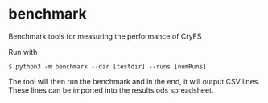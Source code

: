 # benchmark
Benchmark tools for measuring the performance of CryFS

Run with

    $ python3 -m benchmark --dir [testdir] --runs [numRuns]

The tool will then run the benchmark and in the end, it will output CSV lines.
These lines can be imported into the results.ods spreadsheet.
